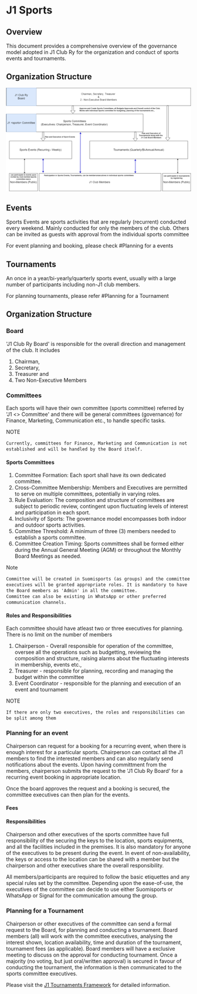 # J1 Sports

## Overview

This document provides a comprehensive overview of the governance model adopted in J1 Club Ry for the organization and conduct of sports events and tournaments.

## Organization Structure

![J1 Club Ry Org Structure](./org-structure.drawio.png)

## Events

Sports Events are sports activities that are regularly (recurrent) conducted every weekend. Mainly conducted for only the members of the club. Others can be invited as guests with approval from the individual sports committee

For event planning and booking, please check #Planning for a events

## Tournaments

An once in a year/bi-yearly/quarterly sports event, usually with a large number of participants including non-J1 club members.

For planning tournaments, please refer #Planning for a Tournament

## Organization Structure

### Board

'J1 Club Ry Board' is responsible for the overall direction and management of the club. It includes

1. Chairman,
2. Secretary,
3. Treasurer and
4. Two Non-Executive Members

### Committees

Each sports will have their own committee (sports committee) referred by 'J1 <> Committee' and there will be general committees (governance) for Finance, Marketing, Communication etc., to handle specific tasks.

NOTE

    Currently, committees for Finance, Marketing and Communication is not established and will be handled by the Board itself.

#### Sports Committees

1. Committee Formation: Each sport shall have its own dedicated committee.
2. Cross-Committee Membership: Members and Executives are permitted to serve on multiple committees, potentially in varying roles.
3. Rule Evaluation: The composition and structure of committees are subject to periodic review, contingent upon fluctuating levels of interest and participation in each sport.
4. Inclusivity of Sports: The governance model encompasses both indoor and outdoor sports activities.
5. Committee Threshold: A minimum of three (3) members needed to establish a sports committee.
6. Committee Creation Timing: Sports committees shall be formed either during the Annual General Meeting (AGM) or throughout the Monthly Board Meetings as needed.

Note

    Committee will be created in Suomisports (as groups) and the committee executives will be granted appropriate roles. It is mandatory to have the Board members as 'Admin' in all the committee.
    Committee can also be existing in WhatsApp or other preferred communication channels.

#### Roles and Responsibilities

Each committee should have atleast two or three executives for planning. There is no limit on the number of members

1. Chairperson - Overall responsible for operation of the committee, oversee all the operations such as budgetting, reviewing the composition and structure, raising alarms about the fluctuating interests in membership, events etc.,
2. Treasurer - responsible for planning, recording and managing the budget within the committee
3. Event Coordinator - responsible for the planning and execution of an event and tournament

NOTE

    If there are only two executives, the roles and responsibilities can be split among them

### Planning for an event

Chairperson can request for a booking for a recurring event, when there is enough interest for a particular sports. Chairperson can contact all the J1 members to find the interested members and can also regularly send notifications about the events. Upon having committment from the members, chairperson submits the request to the 'J1 Club Ry Board' for a recurring event booking in appropriate location.

Once the board approves the request and a booking is secured, the committee executives can then plan for the events.

#### Fees

#### Responsibilities

Chairperson and other executives of the sports committee have full responsibility of the securing the keys to the location, sports equipments, and all the facilities included in the premises. It is also mandatory for anyone of the executives to be present during the event. In event of non-availability, the keys or access to the location can be shared with a member but the chairperson and other executives share the overall responsibility.

All members/participants are required to follow the basic etiquettes and any special rules set by the committee. Depending upon the ease-of-use, the executives of the committee can decide to use either Suomisports or WhatsApp or Signal for the communication amoung the group.

### Planning for a Tournament

Chairperson or other executives of the committee can send a formal request to the Board, for planning and conducting a tournament. Board members (all) will work with the committee executives, analysing the interest shown, location availability, time and duration of the tournament, tournament fees (as applicable). Board members will have a exclusive meeting to discuss on the approval for conducting tournament. Once a majority (no voting, but just oral/written approval) is secured in favour of conducting the tournament, the information is then communicated to the sports committee executives.

Please visit the [J1 Tournaments Framework]() for detailed information.
